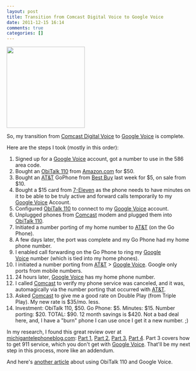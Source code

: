 ```yaml
---
layout: post
title: Transition from Comcast Digital Voice to Google Voice
date: 2011-12-15 16:14
comments: true
categories: []
---
```

<a href="http://computerninja.com/files/2011/12/obi1101.png"><img class="alignnone size-full wp-image-105" title="obi1101" src="http://computerninja.com/files/2011/12/obi1101.png" alt="" width="214" height="222" /></a>

<p>So, my transition from <a href="http://comcast.com/Corporate/Learn/DigitalVoice/digitalvoice.html">Comcast Digital Voice</a> to <a href="http://voice.google.com">Google Voice</a> is complete.

Here are the steps I took (mostly in this order):

1) Signed up for a <a href="http://voice.google.com">Google Voice</a> account, got a number to use in the 586 area code.
2) Bought an <a href="http://www.amazon.com/OBi110-Service-Bridge-Telephone-Adapter/dp/B0045RMEPI">ObiTalk 110</a> from <a href="http://amazon.com">Amazon.com</a> for $50.
3) Bought an <a href="http://www.att.com/shop/wireless/#fbid=0bl5abGXgz1">AT&amp;T</a> GoPhone from <a href="http://bestbuy.com">Best Buy</a> last week for $5, on sale from $10.
4) Bought a $15 card from <a href="http://www.7-eleven.com/">7-Eleven</a> as the phone needs to have minutes on it to be able to be truly active and forward calls temporarily to my <a href="http://voice.google.com">Google Voice</a> Account.
5) Configured <a href="http://www.amazon.com/OBi110-Service-Bridge-Telephone-Adapter/dp/B0045RMEPI">ObiTalk 110</a> to connect to my <a href="http://voice.google.com">Google Voice</a> account.
6) Unplugged phones from <a href="http://comcast.com">Comcast</a> modem and plugged them into <a href="http://www.amazon.com/OBi110-Service-Bridge-Telephone-Adapter/dp/B0045RMEPI">ObiTalk 110</a>.
7) Initiated a number porting of my home number to <a href="http://www.att.com/shop/wireless/#fbid=0bl5abGXgz1">AT&amp;T</a> (on the Go Phone).
8) A few days later, the port was complete and my Go Phone had my home phone number.
9) I enabled call forwarding on the Go Phone to ring my <a href="http://voice.google.com">Google Voice</a> number (which is tied into my home phones).
10) I initiated a number porting from <a href="http://www.att.com/shop/wireless/#fbid=0bl5abGXgz1">AT&amp;T</a> &gt; <a href="http://voice.google.com">Google Voice</a>. Google only ports from mobile numbers.
11) 24 hours later, <a href="http://voice.google.com">Google Voice</a> has my home phone number.
12) I called <a href="http://comcast.com">Comcast</a> to verify my phone service was canceled, and it was, automagically via the number porting that occurred with <a href="http://www.att.com/shop/wireless/#fbid=0bl5abGXgz1">AT&amp;T</a>.
13) Asked <a href="http://comcast.com">Comcast</a> to give me a good rate on Double Play (from Triple Play). My new rate is $35/mo. less.
14) Investment: ObiTalk 110, $50. Go Phone: $5. Minutes: $15. Number porting: $20. TOTAL: $90. 12 month savings is $420. Not a bad deal here, and, I have a "burn" phone I can use once I get it a new number. ;)

In my research, I found this great review over at <a href="http://michigantelephoneblog.com">michigantelephoneblog.com</a>: <a href="http://michigantelephone.wordpress.com/2011/01/22/review-of-the-obihai-obi110-voip-device-part-1-use-your-phone-with-google-voice-for-free-incoming-and-outgoing-calls/">Part 1</a>, <a href="http://michigantelephone.wordpress.com/2011/01/24/review-of-the-obihai-obi110-voip-device-part-2-the-obitalk-portal-documentation-and-using-the-device-as-an-fxo-port-with-asterisk/">Part 2</a>, <a href="http://michigantelephone.wordpress.com/2011/01/25/review-of-the-obihai-obi110-voip-device-part-3-911-on-the-cheap/">Part 3</a>, <a href="http://michigantelephone.wordpress.com/2011/01/30/review-of-the-obihai-obi110-voip-device-part-4-how-to-use-the-obi110-as-an-fxo-port-with-asterisk-and-freepbx/">Part 4</a>. Part 3 covers how to get 911 service, which you don't get with <a href="http://voice.google.com">Google Voice</a>. That'll be my next step in this process, more like an addendum.

And here's <a href="http://voxilla.com/2011/01/24/how-to-use-google-voice-and-obi-for-all-your-calls-free-2512">another article</a> about using ObiTalk 110 and Google Voice.</p>
